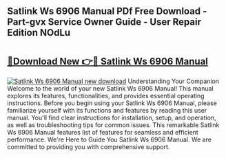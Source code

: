 ## Satlink Ws 6906 Manual PDf Free Download - Part-gvx Service Owner Guide - User Repair Edition NOdLu

# <h2><a href="http://cf18985.oget.top/?id=Satlink+Ws+6906+Manual">🔗Download New 👉🔴 Satlink Ws 6906 Manual</a></h2>

[![Satlink Ws 6906 Manual new download](https://i.imgur.com/5g1atiW.png)](http://cf18985.oget.top/?id=Satlink+Ws+6906+Manual)
Understanding Your Companion Welcome to the world of your new Satlink Ws 6906 Manual! This manual explores its features, functionalities, and provides essential operating instructions. Before you begin using your Satlink Ws 6906 Manual, please familiarize yourself with its functions and features by reading this user manual. You'll find clear instructions for installation, setup, and operation, as well as troubleshooting tips for common issues. This remarkable Satlink Ws 6906 Manual features list of features for seamless and efficient performance. We're Here to Guide You Satlink Ws 6906 Manual. We are committed to providing you with comprehensive support.
